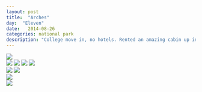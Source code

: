 ```yaml
---
layout: post
title:  "Arches"
day:  "Eleven"
date:   2014-08-26
categories: national park
description: "College move in, no hotels. Rented an amazing cabin up in the mountains of Estes Park.  First time in a hotel since the trip started."
---
```


<div class="post__image--header">
<img src="/assets/images/day11/top.jpg" />
</div>
<div class="post__image--grid">
  <img src="/assets/images/day05/1.jpg" />
  <img src="/assets/images/day05/2.jpg" />
  <img src="/assets/images/day05/3.jpg" />
  <img src="/assets/images/day05/4.jpg" />
</div>

<div class="post__image--column">
  <div class="post__image--column--left">
    <img src="/assets/images/day05/4.jpg" />
    <img src="/assets/images/day05/5.jpg" />
  </div>
  <div class="post__image--column--right">
    <img src="/assets/images/day05/tall.jpg" />
  </div>
</div>
<div class="post__image--footer">
<img src="/assets/images/day05/bottom.jpg" />
</div>
